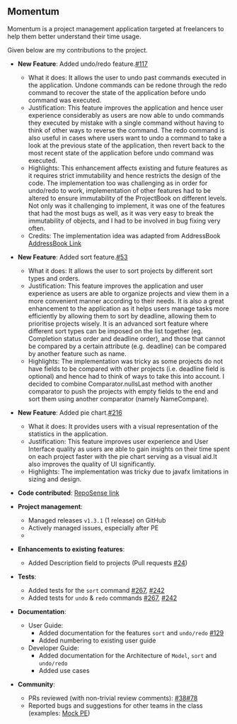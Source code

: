 ## Momentum

Momentum is a project management application targeted at freelancers to help them better understand their time usage.

Given below are my contributions to the project.

* **New Feature**: Added undo/redo feature.[\#117](https://github.com/AY2021S1-CS2103T-T10-1/tp/pull/117)
  * What it does: It allows the user to undo past commands executed in the application. Undone commands can be redone through the redo command to recover the state of the application before undo command was executed.
  * Justification: This feature improves the application and hence user experience considerably as users are now able to undo commands they executed by mistake with a single command without having to think of other ways to reverse the command.
  The redo command is also useful in cases where users want to undo a command to take a look at the previous state of the application, then revert back to the most recent state of the application before undo command was executed.
  * Highlights: This enhancement affects existing and future features as it requires strict immutability and hence restricts the design of the code. The implementation too was challenging as in order for undo/redo to work, implementation of other features had to be altered to ensure immutability of the ProjectBook on different levels. Not only was it challenging to implement, it was one of the features that had the most bugs as well, as it was very easy to break the immutability of objects, and I had to be involved in bug fixing very often.
  * Credits: The implementation idea was adapted from AddressBook [AddressBook Link](https://github.com/nus-cs2103-AY2021S1/tp.git)

* **New Feature**: Added sort feature.[\#53](https://github.com/AY2021S1-CS2103T-T10-1/tp/pull/53)
  * What it does: It allows the user to sort projects by different sort types and orders.
  * Justification: This feature improves the application and user experience as users are able to organize projects and view them in a more convenient manner according to their needs. It is also a great enhancement to the application as it helps users manage tasks more efficiently by allowing them to sort by deadline, allowing them to prioritise projects wisely. It is an advanced sort feature where different sort types can be imposed on the list together (eg. Completion status order and deadline order), and those that cannot be compared by a certain attribute (e.g. deadline) can be compared by another feature such as name.
  * Highlights: The implementation was tricky as some projects do not have fields to be compared with other projects (i.e. deadline field is optional) and hence had to think of ways to take this into account. I decided to combine Comparator.nullsLast method with another comparator to push the projects with empty fields to the end and sort them using another comparator (namely NameCompare). 

* **New Feature**: Added pie chart.[\#216](https://github.com/AY2021S1-CS2103T-T10-1/tp/pull/216)
  * What it does: It provides users with a visual representation of the statistics in the application.
  * Justification: This feature improves user experience and User Interface quality as users are able to gain insights on their time spent on each project faster with the pie chart serving as a visual aid.It also improves the quality of UI significantly.
  * Highlights: The implementation was tricky due to javafx limitations in sizing and design.

* **Code contributed**: [RepoSense link](https://nus-cs2103-ay2021s1.github.io/tp-dashboard/#breakdown=true&search=kkangs0226&sort=groupTitle&sortWithin=title&since=2020-08-14&timeframe=commit&mergegroup=&groupSelect=groupByRepos&checkedFileTypes=docs~functional-code~test-code~other)

* **Project management**:
  * Managed releases `v1.3.1` (1 release) on GitHub
  * Actively managed issues, especially after PE
  * 

* **Enhancements to existing features**:
  * Added Description field to projects (Pull requests [\#24](https://github.com/AY2021S1-CS2103T-T10-1/tp/pull/24))
  
* **Tests**:
  * Added tests for the `sort` command [#267](https://github.com/AY2021S1-CS2103T-T10-1/tp/pull/267), [#242](https://github.com/AY2021S1-CS2103T-T10-1/tp/pull/242)
  * Added tests for `undo` & `redo` commands [#267](https://github.com/AY2021S1-CS2103T-T10-1/tp/pull/267), [#242](https://github.com/AY2021S1-CS2103T-T10-1/tp/pull/242)

* **Documentation**:
  * User Guide:
    * Added documentation for the features `sort` and `undo/redo` [\#129](https://github.com/AY2021S1-CS2103T-T10-1/tp/pull/129)
    * Added numbering to existing user guide
  * Developer Guide:
    * Added documentation for the Architecture of `Model`, `sort` and `undo/redo`
    * Added use cases

* **Community**:
  * PRs reviewed (with non-trivial review comments): [\#38](https://github.com/AY2021S1-CS2103T-T10-1/tp/pull/38)[\#78](https://github.com/AY2021S1-CS2103T-T10-1/tp/pull/78)
  * Reported bugs and suggestions for other teams in the class (examples: [Mock PE](https://github.com/kkangs0226/ped/issues))
